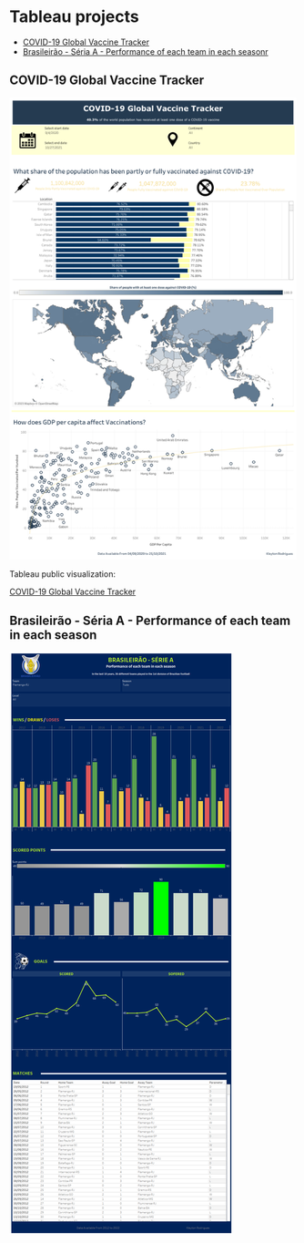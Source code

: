 # Tableau projects
-  [COVID-19 Global Vaccine Tracker](https://github.com/Krodrigues16/Tableau/tree/main#covid-19-global-vaccine-tracker)
-  [Brasileirão - Séria A - Performance of each team in each seasonr](https://github.com/Krodrigues16/Tableau/tree/main#brasileirão---séria-a---performance-of-each-team-in-each-season)


## COVID-19 Global Vaccine Tracker
![](https://github.com/Krodrigues16/Tableau/blob/0f0645e43160fcc493fb24e61e6080eaeeb5783f/COVID-19%20Global%20Vaccine%20Tracker/Global%20Vaccine%20Tracker.png)

Tableau public visualization:

[COVID-19 Global Vaccine Tracker](https://public.tableau.com/app/profile/kleyton.rodrigues/viz/GlobalVaccineTracker_16869287242930/GlobalVaccineTracker?publish=yes)

## Brasileirão - Séria A - Performance of each team in each season
![](https://github.com/Krodrigues16/Tableau/blob/ad8f8ee44b9b2506d99d93f734735607af550042/Brasileir%C3%A3o%20-%20S%C3%A9ria%20A/Brasileir%C3%A3o%20-%20Performance%20of%20each%20team%20in%20each%20season.png)
